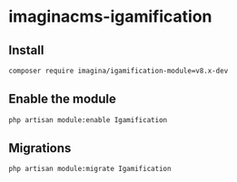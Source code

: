 # imaginacms-igamification

## Install
```bash
composer require imagina/igamification-module=v8.x-dev
```

## Enable the module
```bash
php artisan module:enable Igamification
```

## Migrations
```bash
php artisan module:migrate Igamification
```